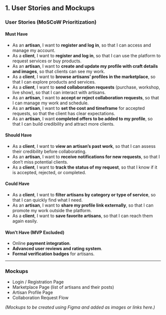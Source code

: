 ## 1. User Stories and Mockups

### User Stories (MoSCoW Prioritization)

#### Must Have 
- As an **artisan**, I want to **register and log in**, so that I can access and manage my account.  
- As a **client**, I want to **register and log in**, so that I can use the platform to request services or buy products.  
- As an **artisan**, I want to **create and update my profile with craft details and images**, so that clients can see my work.  
- As a **client**, I want to **browse artisans’ profiles in the marketplace**, so that I can explore products and services.  
- As a **client**, I want to **send collaboration requests** (purchase, workshop, live show), so that I can interact with artisans.  
- As an **artisan**, I want to **accept or reject collaboration requests**, so that I can manage my work and schedule.  
- As an **artisan**, I want to **set the cost and timeframe** for accepted requests, so that the client has clear expectations.  
- As an **artisan**, I want **completed offers to be added to my profile**, so that I can build credibility and attract more clients.  

#### Should Have 
- As a **client**, I want to **view an artisan’s past work**, so that I can assess their credibility before collaborating.  
- As an **artisan**, I want to **receive notifications for new requests**, so that I don’t miss potential clients.  
- As a **client**, I want to **track the status of my request**, so that I know if it is accepted, rejected, or completed.  

#### Could Have 
- As a **client**, I want to **filter artisans by category or type of service**, so that I can quickly find what I need.  
- As an **artisan**, I want to **share my profile link externally**, so that I can promote my work outside the platform.  
- As a **client**, I want to **save favorite artisans**, so that I can reach them again easily.  

#### Won’t Have (MVP Excluded) 
- Online **payment integration**.  
- **Advanced user reviews and rating system**.  
- **Formal verification badges** for artisans.  

---

### Mockups
- Login / Registration Page  
- Marketplace Page (list of artisans and their posts)  
- Artisan Profile Page  
- Collaboration Request Flow  

*(Mockups to be created using Figma and added as images or links here.)*

